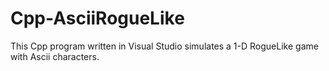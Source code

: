 # Cpp-AsciiRogueLike
This Cpp program written in Visual Studio simulates a 1-D RogueLike game with Ascii characters.
